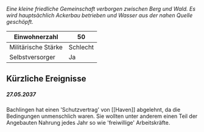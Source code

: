 *Eine kleine friedliche Gemeinschaft verborgen zwischen Berg und Wald. Es wird hauptsächlich Ackerbau betrieben und Wasser aus der nahen Quelle geschöpft.*

| Einwohnerzahl       | 50       |
| ------------------- | -------- |
| Militärische Stärke | Schlecht |
| Selbstversorger     | Ja       |

## Kürzliche Ereignisse

##### 27.05.2037
Bachlingen hat einen 'Schutzvertrag' von [[Haven]] abgelehnt, da die Bedingungen unmenschlich waren. Sie wollten unter anderem einen Teil der Angebauten Nahrung jedes Jahr so wie 'freiwillige' Arbeitskräfte.